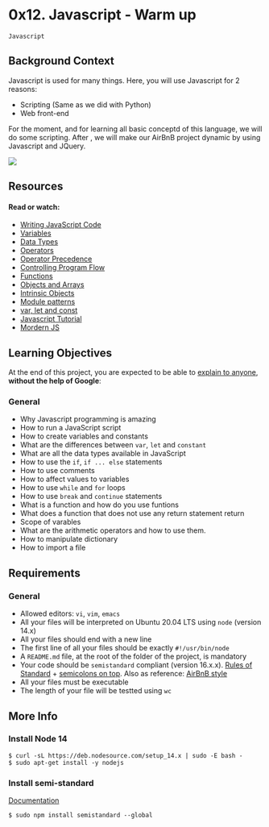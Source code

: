 # 0x12. Javascript - Warm up

`Javascript`

## Background Context
Javascript is used for many things. Here, you will use Javascript for 2 reasons:

- Scripting (Same as we did  with Python)
- Web front-end

For the moment, and for learning all basic conceptd of this language, we will do some scripting. After , we will make our AirBnB project dynamic by using Javascript and JQuery.

<img src="./assets/Javascript-535.png.jpeg">

## Resources
#### Read or watch:

- [Writing JavaScript Code](https://developer.mozilla.org/en-US/docs/Learn/Getting_started_with_the_web/JavaScript_basics)
- [Variables](https://developer.mozilla.org/en-US/docs/Learn/JavaScript/First_steps/Variables)
- [Data Types](https://developer.mozilla.org/en-US/docs/Web/JavaScript/Data_structures)
- [Operators](https://developer.mozilla.org/en-US/docs/Learn/Getting_started_with_the_web/JavaScript_basics)
- [Operator Precedence](https://developer.mozilla.org/en-US/docs/Web/JavaScript/Reference/Operators/Operator_Precedence)
- [Controlling Program Flow](https://developer.mozilla.org/en-US/docs/Web/JavaScript/Guide/Control_flow_and_error_handling)
- [Functions](https://developer.mozilla.org/en-US/docs/Learn/JavaScript/Building_blocks/Functions)
- [Objects and Arrays](https://developer.mozilla.org/en-US/docs/Learn/JavaScript/Objects)
- [Intrinsic Objects](https://developer.mozilla.org/en-US/docs/Learn/JavaScript/Objects)
- [Module patterns](https://darrenderidder.github.io/talks/ModulePatterns/#/)
- [var, let and const](https://www.youtube.com/watch?v=sjyJBL5fkp8)
- [Javascript Tutorial](https://www.youtube.com/watch?v=vZBCTc9zHtI)
- [Mordern JS](https://github.com/mbeaudru/modern-js-cheatsheet)

## Learning Objectives

At the end of this project, you are expected to be able to [explain to anyone](https://fs.blog/feynman-learning-technique/), __without the help of Google__:

### General
- Why Javascript programming is amazing
- How to run a JavaScript script
- How to create variables and constants
- What are the differences between `var`, `let` and `constant`
- What are all the data types available in JavaScript
- How to use the `if`, `if ... else` statements
- How to use comments
- How to affect values to variables
- How to use `while` and `for` loops
- How to use `break` and `continue` statements
- What is a function and how do you use funtions
- What does a function that does not use any return statement return
- Scope of varables
- What are the arithmetic operators and how to use them.
- How to manipulate dictionary
- How to import a file

## Requirements
### General
- Allowed editors: `vi`, `vim`, `emacs`
- All your files will be interpreted on Ubuntu 20.04 LTS using `node` (version 14.x)
- All your files should end with a new line
- The first line of all your files should be exactly `#!/usr/bin/node`
- A `README.md` file, at the root of the folder of the project, is mandatory
- Your code should be `semistandard` compliant (version 16.x.x). [Rules of Standard](https://standardjs.com/rules.html) + [semicolons on top](https://github.com/standard/semistandard). Also as reference: [AirBnB style](https://github.com/airbnb/javascript)
- All your files must be executable
- The length of your file will be testted using `wc`

## More Info

### Install Node 14

	$ curl -sL https://deb.nodesource.com/setup_14.x | sudo -E bash -
	$ sudo apt-get install -y nodejs

### Install semi-standard

[Documentation](https://github.com/standard/semistandard)

	$ sudo npm install semistandard --global
